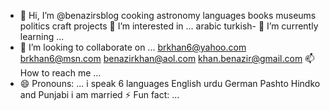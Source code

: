 - 👋 Hi, I’m @benazirsblog
cooking astronomy languages books museums politics craft projects 👀 I’m interested in ...
arabic turkish- 🌱 I’m currently learning ...
- 💞️ I’m looking to collaborate on ...
brkhan6@yahoo.com brkhan6@msn.com benazirkhan@aol.com khan.benazir@gmail.com 📫 How to reach me ...
- 😄 Pronouns: ...
i speak 6 languages English urdu German Pashto Hindko and Punjabi  i am married ⚡ Fun fact: ...

<!---
benazirsblog/benazirsblog is a ✨ special ✨ repository because its `README.md` (this file) appears on your GitHub profile.
You can click the Preview link to take a look at your changes.
--->
